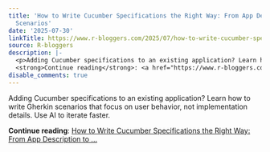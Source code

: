 ```yaml
---
title: 'How to Write Cucumber Specifications the Right Way: From App Description to
  Scenarios'
date: '2025-07-30'
linkTitle: https://www.r-bloggers.com/2025/07/how-to-write-cucumber-specifications-the-right-way-from-app-description-to-scenarios/
source: R-bloggers
description: |-
  <p>Adding Cucumber specifications to an existing application? Learn how to write Gherkin scenarios that focus on user behavior, not implementation details. Use AI to iterate faster.</p>
  <strong>Continue reading</strong>: <a href="https://www.r-bloggers.com/2025/07/how-to-write-cucumber-specifications-the-right-way-from-app-description-to-scenarios/">How to Write Cucumber Specifications the Right Way: From App Description to ...
disable_comments: true
---
```

<p>Adding Cucumber specifications to an existing application? Learn how to write Gherkin scenarios that focus on user behavior, not implementation details. Use AI to iterate faster.</p>
<strong>Continue reading</strong>: <a href="https://www.r-bloggers.com/2025/07/how-to-write-cucumber-specifications-the-right-way-from-app-description-to-scenarios/">How to Write Cucumber Specifications the Right Way: From App Description to ...